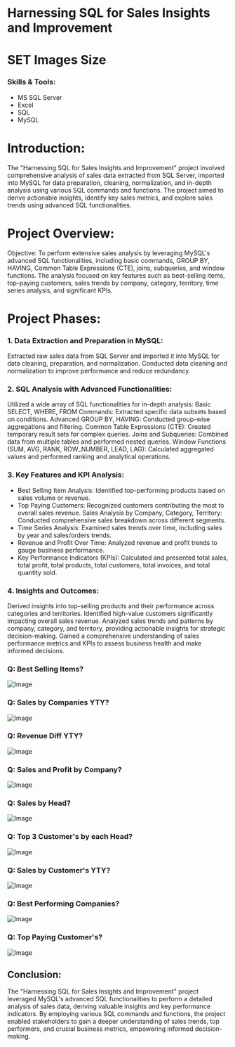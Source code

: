 # Harnessing SQL for Sales Insights and Improvement

# SET Images Size

### Skills & Tools:
* MS SQL Server
* Excel
* SQL
* MySQL

# Introduction:
The "Harnessing SQL for Sales Insights and Improvement" project involved comprehensive analysis of sales data
extracted from SQL Server, imported into MySQL for data preparation, cleaning, normalization,
and in-depth analysis using various SQL commands and functions. The project aimed to derive actionable insights,
identify key sales metrics, and explore sales trends using advanced SQL functionalities.

# Project Overview:
Objective: To perform extensive sales analysis by leveraging MySQL's advanced SQL functionalities, including basic commands, GROUP BY, HAVING, Common Table Expressions (CTE), joins, subqueries, and window functions. The analysis focused on key features such as best-selling items, top-paying customers, sales trends by company, category, territory, time series analysis, and significant KPIs.


# Project Phases:

### 1. Data Extraction and Preparation in MySQL:
Extracted raw sales data from SQL Server and imported it into MySQL for data cleaning, preparation, and normalization. Conducted data cleaning and normalization to improve performance and reduce redundancy.

### 2. SQL Analysis with Advanced Functionalities:
Utilized a wide array of SQL functionalities for in-depth analysis: Basic SELECT, WHERE, FROM Commands: Extracted specific data subsets based on conditions. Advanced GROUP BY, HAVING: Conducted group-wise aggregations and filtering. Common Table Expressions (CTE): Created temporary result sets for complex queries. Joins and Subqueries: Combined data from multiple tables and performed nested queries. Window Functions (SUM, AVG, RANK, ROW_NUMBER, LEAD, LAG): Calculated aggregated values and performed ranking and analytical operations.

### 3. Key Features and KPI Analysis:
* Best Selling Item Analysis: Identified top-performing products based on sales volume or revenue.
* Top Paying Customers: Recognized customers contributing the most to overall sales revenue.
Sales Analysis by Company, Category, Territory: Conducted comprehensive sales breakdown across different segments.
* Time Series Analysis: Examined sales trends over time, including sales by year and sales/orders trends.
* Revenue and Profit Over Time: Analyzed revenue and profit trends to gauge business performance.
* Key Performance Indicators (KPIs): Calculated and presented total sales, total profit, total products, total customers, total invoices, and total quantity sold.

### 4. Insights and Outcomes:
Derived insights into top-selling products and their performance across categories and territories. Identified high-value customers significantly impacting overall sales revenue. Analyzed sales trends and patterns by company, category, and territory, providing actionable insights for strategic decision-making. Gained a comprehensive understanding of sales performance metrics and KPIs to assess business health and make informed decisions.


### Q: Best Selling Items?
<img src="https://github.com/Shahid-Malik4/harnessing-sql-for-sales-insights-and-improvement/blob/main/best-selling-items.PNG" alt="Image">

### Q: Sales by Companies YTY?
<img src="https://github.com/Shahid-Malik4/harnessing-sql-for-sales-insights-and-improvement/blob/main/companies-sales-over-the-years.png" alt="Image">

### Q: Revenue Diff YTY?
<img src="https://github.com/Shahid-Malik4/harnessing-sql-for-sales-insights-and-improvement/blob/main/revenue-diff-yty.PNG" alt="Image">

### Q: Sales and Profit by Company?
<img src="https://github.com/Shahid-Malik4/harnessing-sql-for-sales-insights-and-improvement/blob/main/sales-and-profit-by-company.PNG" alt="Image">

### Q: Sales by Head?
<img src="https://github.com/Shahid-Malik4/harnessing-sql-for-sales-insights-and-improvement/blob/main/sales-by-head.PNG" alt="Image">

### Q: Top 3 Customer's by each Head?
<img src="https://github.com/Shahid-Malik4/harnessing-sql-for-sales-insights-and-improvement/blob/main/top-3-customers-by-each-head.PNG" alt="Image">

### Q: Sales by Customer's YTY?
<img src="https://github.com/Shahid-Malik4/harnessing-sql-for-sales-insights-and-improvement/blob/main/yty-sales-by-customers.PNG" alt="Image">

### Q: Best Performing Companies?
<img src="https://github.com/Shahid-Malik4/harnessing-sql-for-sales-insights-and-improvement/blob/main/top-companies.PNG" alt="Image">

### Q: Top Paying Customer's?
<img src="https://github.com/Shahid-Malik4/harnessing-sql-for-sales-insights-and-improvement/blob/main/top-customers.PNG" alt="Image">


## Conclusion:
The "Harnessing SQL for Sales Insights and Improvement" project leveraged MySQL's advanced SQL functionalities to perform a detailed analysis of sales data, deriving valuable insights and key performance indicators. By employing various SQL commands and functions, the project enabled stakeholders to gain a deeper understanding of sales trends, top performers, and crucial business metrics, empowering informed decision-making.
